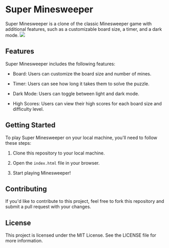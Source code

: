 # Super Minesweeper

Super Minesweeper is a clone of the classic Minesweeper game with additional features, such as a customizable board size, a timer, and a dark mode.
<img src="https://i.gyazo.com/0b47aa0f9f96054e204919614c1cfe69.png"/>
## Features

Super Minesweeper includes the following features:

- Board: Users can customize the board size and number of mines.

- Timer: Users can see how long it takes them to solve the puzzle.

- Dark Mode: Users can toggle between light and dark mode.

- High Scores: Users can view their high scores for each board size and difficulty level.

## Getting Started

To play Super Minesweeper on your local machine, you'll need to follow these steps:

1. Clone this repository to your local machine.

2. Open the `index.html` file in your browser.

3. Start playing Minesweeper!

## Contributing

If you'd like to contribute to this project, feel free to fork this repository and submit a pull request with your changes.

## License

This project is licensed under the MIT License. See the LICENSE file for more information.
